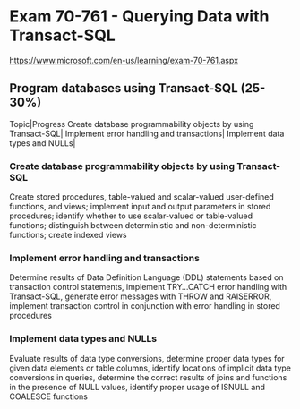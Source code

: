 # Exam 70-761 - Querying Data with Transact-SQL

https://www.microsoft.com/en-us/learning/exam-70-761.aspx

## Program databases using Transact-SQL (25-30%)

Topic|Progress
Create database programmability objects by using Transact-SQL|
Implement error handling and transactions|
Implement data types and NULLs|

### Create database programmability objects by using Transact-SQL 

Create stored procedures, table-valued and scalar-valued user-defined functions, and views; implement input and output parameters in stored procedures; identify whether to use scalar-valued or table-valued functions; distinguish between deterministic and non-deterministic functions; create indexed views

### Implement error handling and transactions 

Determine results of Data Definition Language (DDL) statements based on transaction control statements, implement TRY…CATCH error handling with Transact-SQL, generate error messages with THROW and RAISERROR, implement transaction control in conjunction with error handling in stored procedures

### Implement data types and NULLs 

Evaluate results of data type conversions, determine proper data types for given data elements or table columns, identify locations of implicit data type conversions in queries, determine the correct results of joins and functions in the presence of NULL values, identify proper usage of ISNULL and COALESCE functions


